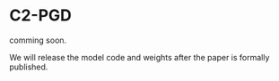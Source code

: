 # C2-PGD

comming soon.

We will release the model code and weights after the paper is formally published.

